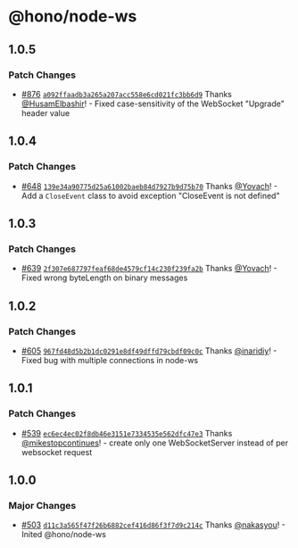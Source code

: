 # @hono/node-ws

## 1.0.5

### Patch Changes

- [#876](https://github.com/honojs/middleware/pull/876) [`a092ffaadb3a265a207acc558e6cd021fc3bb6d9`](https://github.com/honojs/middleware/commit/a092ffaadb3a265a207acc558e6cd021fc3bb6d9) Thanks [@HusamElbashir](https://github.com/HusamElbashir)! - Fixed case-sensitivity of the WebSocket "Upgrade" header value

## 1.0.4

### Patch Changes

- [#648](https://github.com/honojs/middleware/pull/648) [`139e34a90775d25a61002baeb84d7927b9d75b70`](https://github.com/honojs/middleware/commit/139e34a90775d25a61002baeb84d7927b9d75b70) Thanks [@Yovach](https://github.com/Yovach)! - Add a `CloseEvent` class to avoid exception "CloseEvent is not defined"

## 1.0.3

### Patch Changes

- [#639](https://github.com/honojs/middleware/pull/639) [`2f307e687797feaf68de4579cf14c230f239fa2b`](https://github.com/honojs/middleware/commit/2f307e687797feaf68de4579cf14c230f239fa2b) Thanks [@Yovach](https://github.com/Yovach)! - Fixed wrong byteLength on binary messages

## 1.0.2

### Patch Changes

- [#605](https://github.com/honojs/middleware/pull/605) [`967fd48d5b2b1dc0291e8df49dffd79cbdf09c0c`](https://github.com/honojs/middleware/commit/967fd48d5b2b1dc0291e8df49dffd79cbdf09c0c) Thanks [@inaridiy](https://github.com/inaridiy)! - Fixed bug with multiple connections in node-ws

## 1.0.1

### Patch Changes

- [#539](https://github.com/honojs/middleware/pull/539) [`ec6ec4ec02f8db46e3151e7334535e562dfc47e3`](https://github.com/honojs/middleware/commit/ec6ec4ec02f8db46e3151e7334535e562dfc47e3) Thanks [@mikestopcontinues](https://github.com/mikestopcontinues)! - create only one WebSocketServer instead of per websocket request

## 1.0.0

### Major Changes

- [#503](https://github.com/honojs/middleware/pull/503) [`d11c3a565f47f26b6882cef416d86f3f7d9c214c`](https://github.com/honojs/middleware/commit/d11c3a565f47f26b6882cef416d86f3f7d9c214c) Thanks [@nakasyou](https://github.com/nakasyou)! - Inited @hono/node-ws
